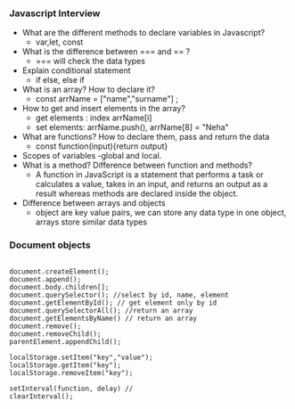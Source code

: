 ### Javascript Interview

- What are the different methods to declare variables in Javascript?
  - var,let, const
- What is the difference between === and == ?
  - === will check the data types
- Explain conditional statement
  - if else, else if
- What is an array? How to declare it?
  - const arrName = ["name","surname"] ;
- How to get and insert elements in the array?
  - get elements : index arrName[i]
  - set elements: arrName.push(), arrName[8] = "Neha"
- What are functions? How to declare them, pass and return the data
  - const function(input){return output}
- Scopes of variables
  -global and local.
- What is a method? Difference between function and methods?
  - A function in JavaScript is a statement that performs a task or calculates a value, takes in an input, and returns an output as a result whereas methods are declared inside the object.
- Difference between arrays and objects
  - object are key value pairs, we can store any data type in one object, arrays store similar data types

### Document objects

```

document.createElement();
document.append();
document.body.children[];
document.querySelector(); //select by id, name, element
document.getElementById(); // get element only by id
document.querySelectorAll(); //return an array
document.getElementsByName() // return an array
document.remove();
document.removeChild();
parentElement.appendChild();

localStorage.setItem("key","value");
localStorage.getItem("key");
localStorage.removeItem("key");

setInterval(function, delay) //
clearInterval();


```
